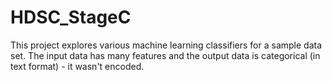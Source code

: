 # HDSC_StageC
This project explores various machine learning classifiers for a sample data set. The input data has many features and the output data is categorical (in text format) - it wasn't encoded.
